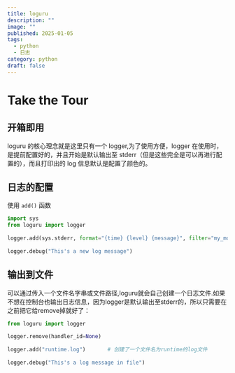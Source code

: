 ```yaml
---
title: loguru
description: ""
image: ""
published: 2025-01-05
tags:
  - python
  - 日志
category: python
draft: false
---
```


# Take the Tour

## 开箱即用

loguru 的核心理念就是这里只有一个 logger,为了使用方便，logger 在使用时，是提前配置好的，并且开始是默认输出至 stderr（但是这些完全是可以再进行配置的），而且打印出的 log 信息默认是配置了颜色的。

## 日志的配置

使用 `add()` 函数

```python
import sys
from loguru import logger
 
logger.add(sys.stderr, format="{time} {level} {message}", filter="my_module", level="INFO")
 
logger.debug("This's a new log message")
```
## 输出到文件
可以通过传入一个文件名字串或文件路径,loguru就会自己创建一个日志文件.如果不想在控制台也输出日志信息，因为logger是默认输出至stderr的，所以只需要在之前把它给remove掉就好了：
```python
from loguru import logger
 
logger.remove(handler_id=None)
 
logger.add("runtime.log")       # 创建了一个文件名为runtime的log文件
 
logger.debug("This's a log message in file")
```
